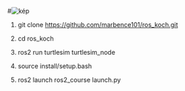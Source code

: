 #![kép](https://github.com/marbence101/ros_koch/assets/72440997/3e2e1fec-ab34-4087-a4b8-0ee142744564)


1. git clone https://github.com/marbence101/ros_koch.git
2. cd ros_koch

3. ros2 run turtlesim turtlesim_node
   
4. source install/setup.bash
5. ros2 launch ros2_course launch.py
